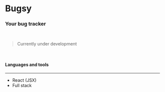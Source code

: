 # Bugsy
### Your bug tracker 
<br/>

<!-- ![Insert Image Link Here]() -->

> Currently under development 

<br/>

#### Languages and tools 
---


* React (JSX)
* Full stack

